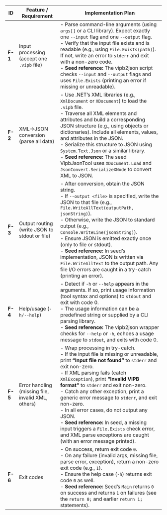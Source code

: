 | ID      | Feature / Requirement                              | Implementation Plan                                                                                                                                                                                                                                                                                                                                                                                                                                                                                                                                                           |
| ------- | -------------------------------------------------- | ----------------------------------------------------------------------------------------------------------------------------------------------------------------------------------------------------------------------------------------------------------------------------------------------------------------------------------------------------------------------------------------------------------------------------------------------------------------------------------------------------------------------------------------------------------------------------- |
| **F-1** | Input processing (accept one `.vipb` file)         | - Parse command-line arguments (using `args[]` or a CLI library). Expect exactly one `--input` flag and one `--output` flag.<br>- Verify that the input file exists and is readable (e.g., using `File.Exists(path)`). If not, write an error to `stderr` and exit with a non-zero code.<br>- **Seed reference:** The vipb2json script checks `--input` and `--output` flags and uses `File.Exists` (printing an error if missing or unreadable).                                                                                                                             |
| **F-2** | XML→JSON conversion (parse all data)               | - Use .NET’s XML libraries (e.g., `XmlDocument` or `XDocument`) to load the `.vipb` file.<br>- Traverse all XML elements and attributes and build a corresponding JSON structure (e.g., using objects or dictionaries). Include all elements, values, and attributes in the JSON.<br>- Serialize this structure to JSON using `System.Text.Json` or a similar library.<br>- **Seed reference:** The seed VipbJsonTool uses `XDocument.Load` and `JsonConvert.SerializeXNode` to convert XML to JSON.                                                                          |
| **F-3** | Output routing (write JSON to stdout or file)      | - After conversion, obtain the JSON string.<br>- If `--output <file>` is specified, write the JSON to that file (e.g., `File.WriteAllText(outputPath, jsonString)`).<br>- Otherwise, write the JSON to standard output (e.g., `Console.WriteLine(jsonString)`).<br>- Ensure JSON is emitted exactly once (only to file or stdout).<br>- **Seed reference:** In seed’s implementation, JSON is written via `File.WriteAllText` to the output path. Any file I/O errors are caught in a try-catch (printing an error).                                                          |
| **F-4** | Help/usage (`-h/--help`)                           | - Detect if `-h` or `--help` appears in the arguments. If so, print usage information (tool syntax and options) to `stdout` and exit with code 0.<br>- The usage information can be a predefined string or supplied by a CLI parsing library.<br>- **Seed reference:** The vipb2json wrapper checks for `--help` or `-h`, echoes a usage message to `stdout`, and exits with code 0.                                                                                                                                                                                          |
| **F-5** | Error handling (missing file, invalid XML, others) | - Wrap processing in try-catch.<br>- If the input file is missing or unreadable, print **“Input file not found”** to `stderr` and exit non-zero.<br>- If XML parsing fails (catch `XmlException`), print **“Invalid VIPB format”** to `stderr` and exit non-zero.<br>- Catch any other exception, print a generic error message to `stderr`, and exit non-zero.<br>- In all error cases, do not output any JSON.<br>- **Seed reference:** In seed, a missing input triggers a `File.Exists` check error, and XML parse exceptions are caught (with an error message printed). |
| **F-6** | Exit codes                                         | - On success, return exit code `0`.<br>- On any failure (invalid args, missing file, parse error, exception), return a non-zero exit code (e.g., `1`).<br>- Ensure the help case (`-h`) returns exit code `0` as well.<br>- **Seed reference:** Seed’s `Main` returns `0` on success and returns `1` on failures (see the `return 0;` and earlier `return 1;` statements).                                                                                                                                                                                                    |
